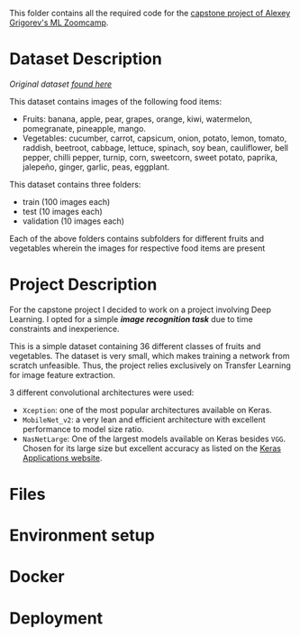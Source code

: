 This folder contains all the required code for the [capstone project of Alexey Grigorev's ML Zoomcamp](https://github.com/alexeygrigorev/mlbookcamp-code/tree/master/course-zoomcamp/12-capstone).

# Dataset Description

_Original dataset [found here](https://www.kaggle.com/kritikseth/fruit-and-vegetable-image-recognition)_

This dataset contains images of the following food items:

* Fruits: banana, apple, pear, grapes, orange, kiwi, watermelon, pomegranate, pineapple, mango.
* Vegetables: cucumber, carrot, capsicum, onion, potato, lemon, tomato, raddish, beetroot, cabbage, lettuce, spinach, soy bean, cauliflower, bell pepper, chilli pepper, turnip, corn, sweetcorn, sweet potato, paprika, jalepeño, ginger, garlic, peas, eggplant.

This dataset contains three folders:

* train (100 images each)
* test (10 images each)
* validation (10 images each)

Each of the above folders contains subfolders for different fruits and vegetables wherein the images for respective food items are present

# Project Description

For the capstone project I decided to work on a project involving Deep Learning. I opted for a simple ***image recognition task*** due to time constraints and inexperience.

This is a simple dataset containing 36 different classes of fruits and vegetables. The dataset is very small, which makes training a network from scratch unfeasible. Thus, the project relies exclusively on Transfer Learning for image feature extraction.

3 different convolutional architectures were used:

* `Xception`: one of the most popular architectures available on Keras.
* `MobileNet_v2`: a very lean and efficient architecture with excellent performance to model size ratio.
* `NasNetLarge`: One of the largest models available on Keras besides `VGG`. Chosen for its large size but excellent accuracy as listed on the [Keras Applications website](https://keras.io/api/applications/).

# Files

# Environment setup

# Docker

# Deployment